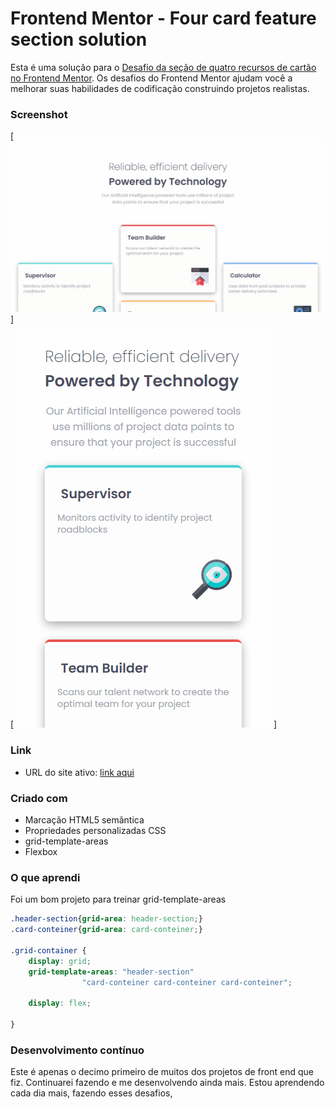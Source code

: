 # Frontend Mentor - Four card feature section solution

Esta é uma solução para o [Desafio da seção de quatro recursos de cartão no Frontend Mentor](https://www.frontendmentor.io/challenges/recipe-page-KiTsR8QQKm). Os desafios do Frontend Mentor ajudam você a melhorar suas habilidades de codificação construindo projetos realistas.


### Screenshot

[<img src="images/preview-desktop-design.gif" alt="Imagem da tela inicial do projeto seção de quatro recursos de cartão ">]

[<img src="images/preview-mobile-design.gif" alt="gif da tela inicial do projeto seção de quatro recursos de cartão">]


### Link


- URL do site ativo: [link aqui](https://andersonf-dev.github.io/four-card-feature-section-master/)



### Criado com

- Marcação HTML5 semântica
- Propriedades personalizadas CSS
- grid-template-areas
- Flexbox




### O que aprendi

Foi um bom projeto para treinar grid-template-areas

```css
.header-section{grid-area: header-section;}
.card-conteiner{grid-area: card-conteiner;}

.grid-container {
    display: grid;
    grid-template-areas: "header-section"
                "card-conteiner card-conteiner card-conteiner";

    display: flex;

}

```

### Desenvolvimento contínuo

Este é apenas o decimo primeiro de muitos dos projetos de front end que fiz. Continuarei fazendo e me desenvolvendo ainda mais. Estou aprendendo cada dia mais, fazendo esses desafios, 
